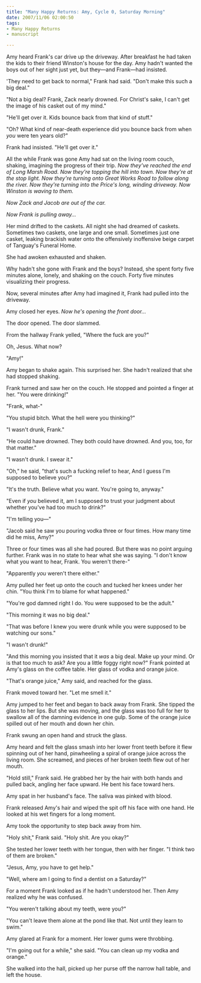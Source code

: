 ```yaml
--- 
title: "Many Happy Returns: Amy, Cycle 0, Saturday Morning"
date: 2007/11/06 02:00:50
tags: 
- Many Happy Returns
- manuscript

---
```


Amy heard Frank's car drive up the driveway.  After breakfast he had taken the kids to their friend Winston's house for the day.  Amy hadn't wanted the boys out of her sight just yet, but they—and Frank—had insisted.

'They need to get back to normal," Frank had said.  "Don't make this such a big deal."

"Not a big deal?  Frank, Zack nearly drowned.  For Christ's sake, I can't get the image of his casket out of my mind."

"He'll get over it.  Kids bounce back from that kind of stuff."

"Oh?  What kind of near-death experience did you bounce back from when <em>you</em> were ten years old?"

Frank had insisted.  "He'll get over it."

All the while Frank was gone Amy had sat on the living room couch, shaking, imagining the progress of their trip.  <em>Now they've reached the end of Long Marsh Road.  Now they're topping the hill into town.  Now they're at the stop light.  Now they're turning onto Great Works Road to follow along the river.  Now they're turning into the Price's long, winding driveway.  Now Winston is waving to them.</em>

<em>Now Zack and Jacob are out of the car.</em>

<em>Now Frank is pulling away...</em>

Her mind drifted to the caskets.  All night she had dreamed of caskets.  Sometimes two caskets, one large and one small.  Sometimes just one casket, leaking brackish water onto the offensively inoffensive beige carpet of Tanguay's Funeral Home.

She had awoken exhausted and shaken.

Why hadn't she gone with Frank and the boys?  Instead, she spent forty five minutes alone, lonely, and shaking on the couch.  Forty five minutes visualizing their progress.

Now, several minutes after Amy had imagined it, Frank had pulled into the driveway.

Amy closed her eyes.  <em>Now he's opening the front door...</em>

The door opened.  The door slammed.

From the hallway Frank yelled, "Where the fuck are you?"

Oh, Jesus.  What now?

"Amy!"

Amy began to shake again.  This surprised her.  She hadn't realized that she had stopped shaking.

Frank turned and saw her on the couch.  He stopped and pointed a finger at her. "You were drinking!"

"Frank, what-"

"You stupid bitch.  What the hell were you thinking?"

"I wasn't drunk, Frank."

"He could have drowned.  They both could have drowned.  And you, too, for that matter."

"I wasn't drunk.  I swear it."

"Oh," he said, "that's such a fucking relief to hear, And I guess I'm supposed to believe you?"

"It's the truth.  Believe what you want.  You're going to, anyway."

"Even if <em>you</em> believed it, am I supposed to trust your judgment about whether you've had too much to drink?"

"I'm telling you—"

"Jacob said he saw you pouring vodka three or four times.  How many time did he miss, Amy?"

Three or four times was all she had poured.  But there was no point arguing further.  Frank was in no state to hear what she was saying.  "I don't know what you want to hear, Frank.  You weren't there-"

"Apparently <em>you</em> weren't there either."

Amy pulled her feet up onto the couch and tucked her knees under her chin.  "You think I'm to blame for what happened."

"You're god damned right I do.  You were supposed to be the adult."

"This morning it was no big deal."

"That was before I knew you were drunk while you were supposed to be watching our sons."

"I wasn't drunk!"

"And this morning you insisted that it <em>was</em> a big deal.  Make up your mind.  Or is that too much to ask?  Are you a little foggy right now?"  Frank pointed at Amy's glass on the coffee table.  Her glass of vodka and orange juice.

"That's orange juice," Amy said, and reached for the glass.

Frank moved toward her.  "Let me smell it."

Amy jumped to her feet and began to back away from Frank.  She tipped the glass to her lips.  But she was moving, and the glass was too full for her to swallow all of the damning evidence in one gulp.  Some of the orange juice spilled out of her mouth and down her chin.

Frank swung an open hand and struck the glass.

Amy heard and felt the glass smash into her lower front teeth before it flew spinning out of her hand, pinwheeling a spiral of orange juice across the living room.  She screamed, and pieces of her broken teeth flew out of her mouth.

"Hold still," Frank said.  He grabbed her by the hair with both hands and pulled back, angling her face upward.  He bent his face toward hers.

Amy spat in her husband's face.  The saliva was pinked with blood.

Frank released Amy's hair and wiped the spit off his face with one hand.  He looked at his wet fingers for a long moment.

Amy took the opportunity to step back away from him.

"Holy shit," Frank said.  "Holy shit.  Are you okay?"

She tested her lower teeth with her tongue, then with her finger.  "I think two of them are broken."

"Jesus, Amy, you have to get help."

"Well, where am I going to find a dentist on a Saturday?"

For a moment Frank looked as if he hadn't understood her.  Then Amy realized why he was confused.

"You weren't talking about my teeth, were you?"

"You can't leave them alone at the pond like that.  Not until they learn to swim."

Amy glared at Frank for a moment.  Her lower gums were throbbing.

"I'm going out for a while," she said.  "You can clean up my vodka and orange."

She walked into the hall, picked up her purse off the narrow hall table, and left the house.
